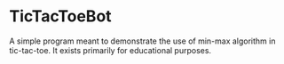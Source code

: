 # TicTacToeBot
A simple program meant to demonstrate the use of min-max algorithm in tic-tac-toe. It exists primarily for educational purposes.
